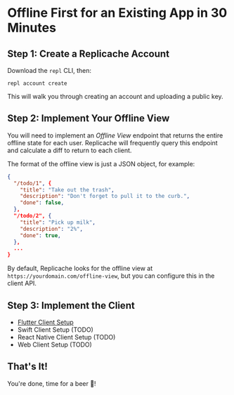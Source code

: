 # Offline First for an Existing App in 30 Minutes

## Step 1: Create a Replicache Account

Download the `repl` CLI, then:

```
repl account create
```

This will walk you through creating an account and uploading a public key.

## Step 2: Implement Your Offline View

You will need to implement an *Offline View* endpoint  that returns the entire offline state for each user. Replicache will frequently query this endpoint and calculate a diff to return to each client.

The format of the offline view is just a JSON object, for example:

```json
{
  "/todo/1", {
    "title": "Take out the trash",
    "description": "Don't forget to pull it to the curb.",
    "done": false,
  },
  "/todo/2", {
    "title": "Pick up milk",
    "description": "2%",
    "done": true,
  },
  ...
}
```

By default, Replicache looks for the offline view at `https://yourdomain.com/offline-view`, but you can
configure this in the client API.

## Step 3: Implement the Client

* [Flutter Client Setup](flutter-setup.md)
* Swift Client Setup (TODO)
* React Native Client Setup (TODO)
* Web Client Setup (TODO)

## That's It!

You're done, time for a beer 🍻!
